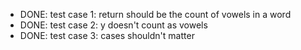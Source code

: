- DONE: test case 1: return should be the count of vowels in a word
- DONE: test case 2: y doesn't count as vowels
- DONE: test case 3: cases shouldn't matter